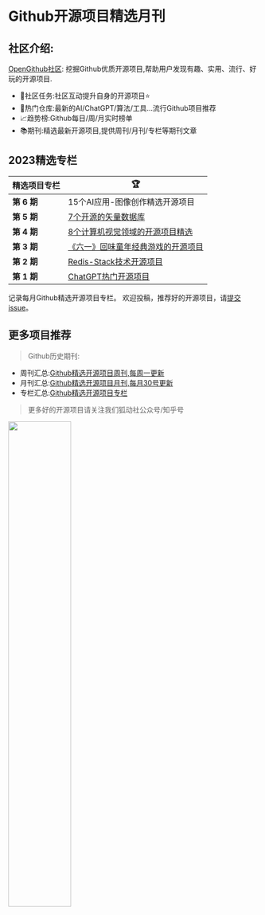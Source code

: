 # Github开源项目精选月刊


## 社区介绍:

[OpenGithub社区](http://open.itc.cn/): 挖掘Github优质开源项目,帮助用户发现有趣、实用、流行、好玩的开源项目.

- 🤝社区任务:社区互动提升自身的开源项目⭐
- 🌋热门仓库:最新的AI/ChatGPT/算法/工具...流行Github项目推荐
- 📈趋势榜:Github每日/周/月实时榜单
- 📚期刊:精选最新开源项目,提供周刊/月刊/专栏等期刊文章

## 2023精选专栏

| 精选项目专栏    | 🏆                                              |
|-----------|-------------------------------------------------|
| **第 6 期** | 15个AI应用-图像创作精选开源项目                              |
| **第 5 期** | [7个开源的矢量数据库](docs/第五期:7个矢量数据库开源精选项目.md)                             |
| **第 4 期** | [8个计算机视觉领域的开源项目精选](docs/第四期:8个计算机视觉领域的开源项目精选.md) |
| **第 3 期** | [《六一》回味童年经典游戏的开源项目](docs/第三期:《六一》回味童年经典游戏的开源项目.md) |
| **第 2 期** | [Redis-Stack技术开源项目](docs/第二期:Redis-Stack技术开源项目.md) |
| **第 1 期** | [ChatGPT热门开源项目](docs/第一期:ChatGPT热门开源项目.md)      |

记录每月Github精选开源项目专栏。
欢迎投稿，推荐好的开源项目，请[提交 issue](https://github.com/OpenGithubs/monthly/issues)。

## 更多项目推荐

> Github历史期刊:

- 周刊汇总:[Github精选开源项目周刊,每周一更新](https://github.com/OpenGithubs/weekly)
- 月刊汇总:[Github精选开源项目月刊,每月30号更新](https://github.com/OpenGithubs/monthly)
- 专栏汇总:[Github精选开源项目专栏](https://github.com/OpenGithubs/selectedColumn)

> 更多好的开源项目请关注我们狐动社公众号/知乎号

<image src="http://photocdn.tv.sohu.com/img/q_mini/20230525/pic_org_ed11340c-cba7-4072-942a-69a9ec0bc251.png" style="width:50%">

